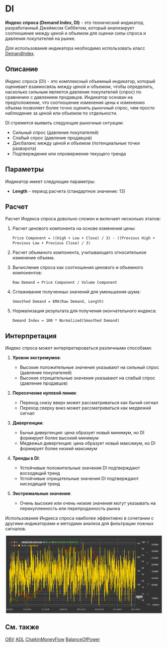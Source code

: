 # DI

**Индекс спроса (Demand Index, DI)** - это технический индикатор, разработанный Джеймсом Сиббетом, который анализирует соотношение между ценой и объемом для оценки силы спроса и давления покупателей на рынке.

Для использования индикатора необходимо использовать класс [DemandIndex](xref:StockSharp.Algo.Indicators.DemandIndex).

## Описание

Индекс спроса (DI) - это комплексный объемный индикатор, который оценивает взаимосвязь между ценой и объемом, чтобы определить, насколько сильным является давление покупателей (спрос) по сравнению с давлением продавцов. Индикатор основан на предположении, что соотношение изменения цены к изменению объема позволяет более точно оценить рыночный спрос, чем просто наблюдение за ценой или объемом по отдельности.

DI стремится выявить следующие рыночные ситуации:
- Сильный спрос (давление покупателей)
- Слабый спрос (давление продавцов)
- Дисбаланс между ценой и объемом (потенциальные точки разворота)
- Подтверждение или опровержение текущего тренда

## Параметры

Индикатор имеет следующие параметры:
- **Length** - период расчета (стандартное значение: 13)

## Расчет

Расчет Индекса спроса довольно сложен и включает несколько этапов:

1. Расчет ценового компонента на основе изменения цены:
   ```
   Price Component = ((High + Low + Close) / 3) - ((Previous High + Previous Low + Previous Close) / 3)
   ```

2. Расчет объемного компонента, учитывающего относительное изменение объема.

3. Вычисление спроса как соотношения ценового и объемного компонентов:
   ```
   Raw Demand = Price Component / Volume Component
   ```

4. Сглаживание полученных значений для уменьшения шума:
   ```
   Smoothed Demand = EMA(Raw Demand, Length)
   ```

5. Нормализация результата для получения окончательного индекса:
   ```
   Demand Index = 100 * Normalized(Smoothed Demand)
   ```

## Интерпретация

Индекс спроса может интерпретироваться различными способами:

1. **Уровни экстремумов**:
   - Высокие положительные значения указывают на сильный спрос (давление покупателей)
   - Высокие отрицательные значения указывают на слабый спрос (давление продавцов)

2. **Пересечение нулевой линии**:
   - Переход снизу вверх может рассматриваться как бычий сигнал
   - Переход сверху вниз может рассматриваться как медвежий сигнал

3. **Дивергенции**:
   - Бычья дивергенция: цена образует новый минимум, но DI формирует более высокий минимум
   - Медвежья дивергенция: цена образует новый максимум, но DI формирует более низкий максимум

4. **Тренды в DI**:
   - Устойчивые положительные значения DI подтверждают восходящий тренд
   - Устойчивые отрицательные значения DI подтверждают нисходящий тренд

5. **Экстремальные значения**:
   - Очень высокие или очень низкие значения могут указывать на перекупленность или перепроданность рынка

Использование Индекса спроса наиболее эффективно в сочетании с другими индикаторами и методами анализа для фильтрации ложных сигналов.

![indicator_demand_index](../../../../images/indicator_demand_index.png)

## См. также

[OBV](obv.md)
[ADL](accumulation_distribution_line.md)
[ChaikinMoneyFlow](chaikin_money_flow.md)
[BalanceOfPower](balance_of_power.md)